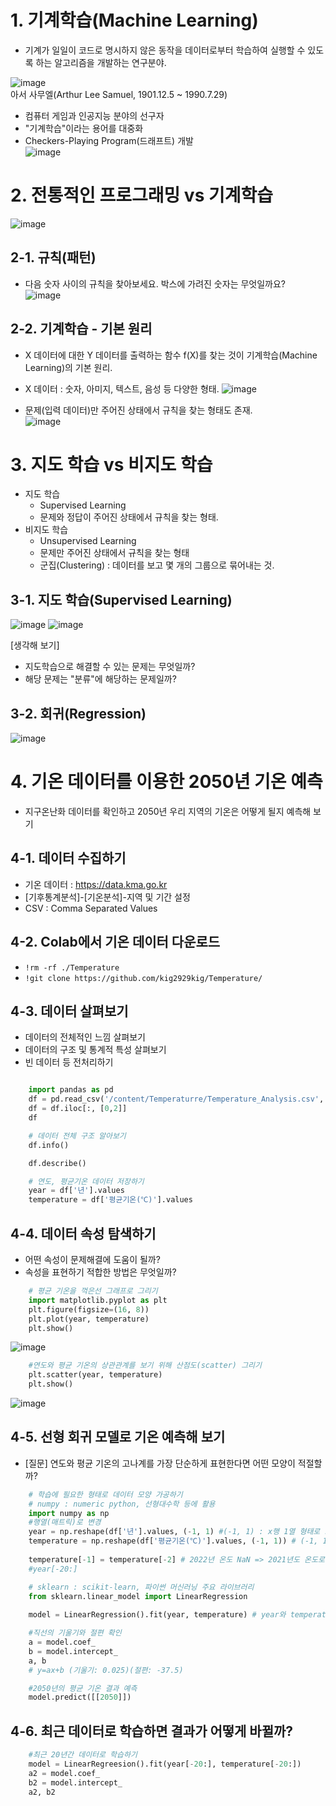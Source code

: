 # 1. 기계학습(Machine Learning)
+ 기계가 일일이 코드로 명시하지 않은 동작을 데이터로부터 학습하여 실행할 수 있도록 하는 알고리즘을 개발하는 연구분야.

![image](https://user-images.githubusercontent.com/47412229/205546368-460ae5d3-da51-4b1b-904c-64d46e1d4220.png)  
아서 사무엘(Arthur Lee Samuel, 1901.12.5  ~ 1990.7.29)  
+ 컴퓨터 게임과 인공지능 분야의 선구자
+ "기계학습"이라는 용어를 대중화
+ Checkers-Playing Program(드래프트) 개발  
![image](https://user-images.githubusercontent.com/47412229/205546608-798ffcbd-49c3-4bed-a779-5fc80181c5e4.png)

# 2. 전통적인 프로그래밍 vs 기계학습  
![image](https://user-images.githubusercontent.com/47412229/205546788-55838642-5c19-4366-a886-ee55bbf51cb5.png)

## 2-1. 규칙(패턴)
+ 다음 숫자 사이의 규칙을 찾아보세요. 박스에 가려진 숫자는 무엇일까요?  
![image](https://user-images.githubusercontent.com/47412229/205546907-e7a92cfd-0ae9-49c6-a902-5f0714744e39.png)

## 2-2. 기계학습 - 기본 원리  
+ X 데이터에 대한 Y 데이터를 출력하는 함수 f(X)를 찾는 것이 기계학습(Machine Learning)의 기본 원리.
+ X 데이터 : 숫자, 아미지, 텍스트, 음성 등 다양한 형태.
![image](https://user-images.githubusercontent.com/47412229/205547149-84c5ecad-f1e2-4e37-8d6e-e1b6d7cb6ccc.png)

+ 문제(입력 데이터)만 주어진 상태에서 규칙을 찾는 형태도 존재.  
![image](https://user-images.githubusercontent.com/47412229/205547274-213683e2-7fcf-47a1-9f69-adf81979331d.png)

# 3. 지도 학습 vs 비지도 학습  
+ 지도 학습
  + Supervised Learning
  + 문제와 정답이 주어진 상태에서 규칙을 찾는 형태.
+ 비지도 학습
  + Unsupervised Learning
  + 문제만 주어진 상태에서 규칙을 찾는 형태
  + 군집(Clustering) : 데이터를 보고 몇 개의 그룹으로 묶어내는 것.
 
## 3-1. 지도 학습(Supervised Learning)
![image](https://user-images.githubusercontent.com/47412229/205547587-c2a3326b-87ad-4c72-8c95-83a47234a37a.png)
![image](https://user-images.githubusercontent.com/47412229/205547600-d1b0881c-5f98-4aa3-9463-1f0eec450c12.png)
  
[생각해 보기]
+ 지도학습으로 해결할 수 있는 문제는 무엇일까?
+ 해당 문제는 "분류"에 해당하는 문제일까?

## 3-2. 회귀(Regression)  
![image](https://user-images.githubusercontent.com/47412229/205547770-0f262ee8-7ddc-43f3-bf23-75e3dff9d8f4.png)


# 4. 기온 데이터를 이용한 2050년 기온 예측
+ 지구온난화 데이터를 확인하고 2050년 우리 지역의 기온은 어떻게 될지 예측해 보기

## 4-1. 데이터 수집하기
+ 기온 데이터 : https://data.kma.go.kr
+ [기후통계분석]-[기온분석]-지역 및 기간 설정
+ CSV : Comma Separated Values

## 4-2. Colab에서 기온 데이터 다운로드
+ `!rm -rf ./Temperature`
+ `!git clone https://github.com/kig2929kig/Temperature/` 

## 4-3. 데이터 살펴보기
+ 데이터의 전체적인 느낌 살펴보기
+ 데이터의 구조 및 통계적 특성 살펴보기
+ 빈 데이터 등 전처리하기

```python

    import pandas as pd  
    df = pd.read_csv('/content/Temperaturre/Temperature_Analysis.csv', encoding='cp949', skiprows=7)  
    df = df.iloc[:, [0,2]]  
    df  
```
```python
    # 데이터 전체 구조 알아보기
    df.info()
```
```python
    df.describe()
```
```python
    # 연도, 평균기온 데이터 저장하기
    year = df['년'].values
    temperature = df['평균기온(℃)'].values
```
## 4-4. 데이터 속성 탐색하기
+ 어떤 속성이 문제해결에 도움이 될까?
+ 속성을 표현하기 적합한 방법은 무엇일까?

```python
    # 평균 기온을 꺽은선 그래프로 그리기
    import matplotlib.pyplot as plt  
    plt.figure(figsize=(16, 8))
    plt.plot(year, temperature)
    plt.show()
```
![image](https://user-images.githubusercontent.com/47412229/205549151-b07a3cce-3338-4e7b-8980-42b1662d0d00.png)
  
```python
    #연도와 평균 기온의 상관관계를 보기 위해 산점도(scatter) 그리기
    plt.scatter(year, temperature)  
    plt.show()  
```

![image](https://user-images.githubusercontent.com/47412229/205549319-b045e571-fec3-4618-8cd4-e65fbef40373.png)
  
## 4-5. 선형 회귀 모델로 기온 예측해 보기
+ [질문] 연도와 평균 기온의 고나계를 가장 단순하게 표현한다면 어떤 모양이 적절할까?  

```python
    # 학습에 필요한 형태로 데이터 모양 가공하기
    # numpy : numeric python, 선형대수학 등에 활용
    import numpy as np  
    #행열(매트릭)로 변경  
    year = np.reshape(df['년'].values, (-1, 1) #(-1, 1) : x행 1열 형태로 모양 바꾸기
    temperature = np.reshape(df['평균기온(℃)'].values, (-1, 1)) # (-1, 1) x행 1열 형태로 모양 바꾸기
    
    temperature[-1] = temperature[-2] # 2022년 온도 NaN => 2021년도 온도로 비워있는 값을 설정
    #year[-20:]
 ```
 ```python
     # sklearn : scikit-learn, 파이썬 머신러닝 주요 라이브러리
     from sklearn.linear_model import LinearRegression
     
     model = LinearRegression().fit(year, temperature) # year와 temperature에 대한 가장 적절한 선형관계(직선) 찾기
 ```
 ```python
     #직선의 기울기와 절편 확인
     a = model.coef_
     b = model.intercept_
     a, b
     # y=ax+b (기울기: 0.025)(절편: -37.5)
```
```python
    #2050년의 평균 기온 결과 예측
    model.predict([[2050]])
```
## 4-6. 최근 데이터로 학습하면 결과가 어떻게 바뀔까?  
  
```python
    #최근 20년간 데이터로 학습하기
    model = LinearRegreesion().fit(year[-20:], temperature[-20:])
    a2 = model.coef_
    b2 = model.intercept_
    a2, b2
```





